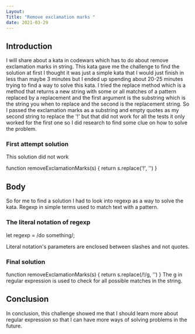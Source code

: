 ```yaml
---
Layout:
Title: "Remove exclamation marks "
date: 2021-03-29
---
```


## Introduction

I will share about a kata in codewars which has to do about remove exclamation marks in string. This kata gave me the challenge to find the solution at first I thought it was just a simple kata that I would just finish in less than maybe 3 minutes but I ended up spending about 20-25 minutes trying to find a way to solve this kata. I tried the replace method which is a method that returns a new string with some or all matches of a pattern replaced by a replacement and the first argument is the substring which is the string you when to replace and the second is the replacement string.
So I passed the exclamation marks as a substring and empty quotes as my second string to replace the '!' but that did not work for all the tests it only worked for the first one so I did research to find some clue on how to solve the problem.

### First attempt solution

This solution did not work

function removeExclamationMarks(s) {
return s.replace('!', '')
}

## Body

So for me to find a solution I had to look into regexp as a way to solve the kata. Regexp in simple terms used to match text with a pattern.

### The literal notation of regexp

let regexp = /do something/;

Literal notation's parameters are enclosed between slashes and not quotes.

### Final solution

function removeExclamationMarks(s) {
return s.replace(/!/g, '')
}
The g in regular expression is used to check for all possible matches in the string.

## Conclusion

In conclusion, this challenge showed me that I should learn more about regular expression so that I can have more ways of solving problems in the future.
